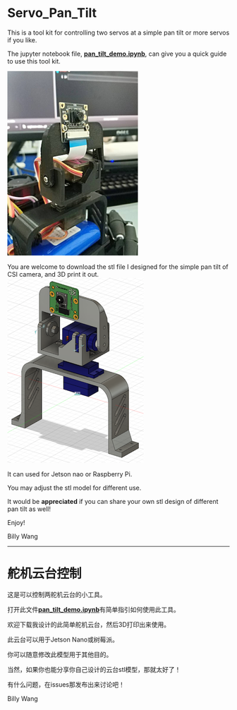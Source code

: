 # Servo_Pan_Tilt

This is a tool kit for controlling two servos at a simple pan tilt or more servos if you like.

The jupyter notebook file, [**pan_tilt_demo.ipynb**](/pan_tilt_demo.ipynb), can give you a quick guide to use this tool kit.

![servo_pan_tilt](/doc/servo_pan_tilt.png)

You are welcome to download the stl file I designed for the simple pan tilt of CSI camera, and 3D print it out.
![stl](/doc/stl.png)

It can used for Jetson nao or Raspberry Pi.

You may adjust the stl model for different use.

It would be **appreciated** if you can share your own stl design of different pan tilt as well! 

Enjoy!

Billy Wang

----------------

# 舵机云台控制
这是可以控制两舵机云台的小工具。

打开此文件[**pan_tilt_demo.ipynb**](/pan_tilt_demo.ipynb)有简单指引如何使用此工具。

欢迎下载我设计的此简单舵机云台，然后3D打印出来使用。

此云台可以用于Jetson Nano或树莓派。

你可以随意修改此模型用于其他目的。

当然，如果你也能分享你自己设计的云台stl模型，那就太好了！

有什么问题，在issues那发布出来讨论吧！

Billy Wang

